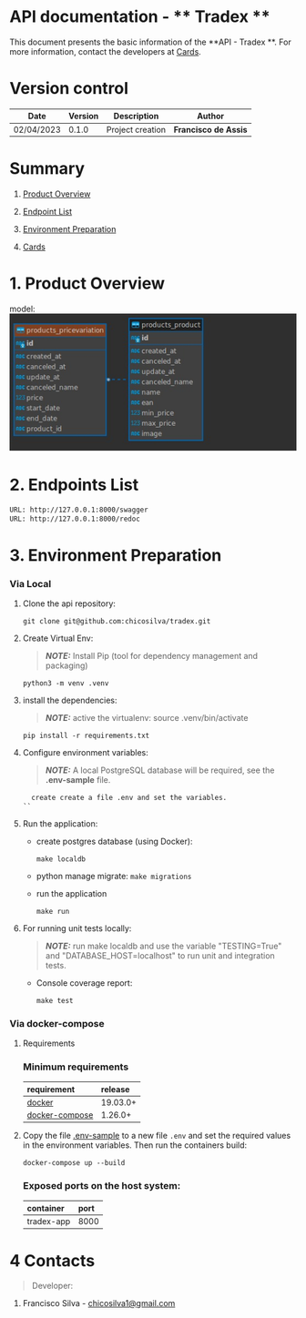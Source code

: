 
# API documentation - ** Tradex **

This document presents the basic information of the **API - Tradex  **. For more information, contact the developers at [Cards](#4-Cards).

# Version control

| Date       | Version | Description          | Author                    |
|------------|---------|----------------------|---------------------------|
| 02/04/2023 | 0.1.0   | Project creation     | **Francisco de Assis** |

# Summary

1. [Product Overview](#1-Product-Overview)

2. [Endpoint List](#2-Endpoint-List)

3. [Environment Preparation](#3-Environment-Preparation)

4. [Cards](#4-Cards)

# 1. Product Overview 

model:
<br>
![alt text](modelo.jpeg)


# 2. Endpoints List

    URL: http://127.0.0.1:8000/swagger
    URL: http://127.0.0.1:8000/redoc


# 3. Environment Preparation
### Via Local 
1. Clone the api repository:
    ```shell
    git clone git@github.com:chicosilva/tradex.git
    ```

2. Create Virtual Env:
    > **_NOTE:_** Install Pip (tool for dependency management and packaging)
    ```shell
    python3 -m venv .venv
    ```

3. install the dependencies:
   > **_NOTE:_** active the virtualenv: source .venv/bin/activate  
    ```shell
    pip install -r requirements.txt
    ```


4. Configure environment variables:
    > **_NOTE:_** A local PostgreSQL database will be required, see the **.env-sample** file.
    ```shell
      create create a file .env and set the variables.
    ``

5. Run the application:
   - create postgres database (using Docker): 
     ```shell
     make localdb
     ```
   - python manage migrate:
     ``` make migrations ```

   - run the application
     ```shell
     make run
     ```

6. For running unit tests locally:
   > **_NOTE:_** run make localdb and use the variable "TESTING=True" and "DATABASE_HOST=localhost" to run unit and integration tests.
   - Console coverage report:
     ```shell
     make test
     ```

### Via docker-compose

1. Requirements
   
   ### Minimum requirements   
   | requirement                                                   | release  |
   |---------------------------------------------------------------|----------|
   | [docker](https://docs.docker.com/get-docker/)                 | 19.03.0+ |
   | [docker-compose](https://github.com/docker/compose/releases/) | 1.26.0+  |

2. Copy the file [.env-sample](.env-sample) to a new file `.env` and set the required values in the environment variables. Then run the containers build:
   ```shell
   docker-compose up --build
   ```

   ### Exposed ports on the host system:
   
   | container             | port |
   |-----------------------|------|
   | tradex-app | 8000 |

# 4 Contacts

> Developer:
1. Francisco Silva - chicosilva1@gmail.com
